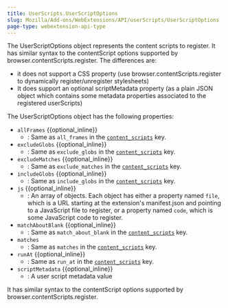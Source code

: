 ```yaml
---
title: UserScripts.UserScriptOptions
slug: Mozilla/Add-ons/WebExtensions/API/userScripts/UserScriptOptions
page-type: webextension-api-type
---
```




The UserScriptOptions object represents the content scripts to register. It has similar syntax to the contentScript options supported by browser.contentScripts.register. The differences are:

- it does not support a CSS property (use browser.contentScripts.register to dynamically register/unregister stylesheets)
- It does support an optional scriptMetadata property (as a plain JSON object which contains some metadata properties associated to the registered userScripts)

The UserScriptOptions object has the following properties:

- `allFrames` {{optional_inline}}
  - : Same as `all_frames` in the [`content_scripts`](/Mozilla/Add-ons/WebExtensions/manifest.json/content_scripts) key.
- `excludeGlobs` {{optional_inline}}
  - : Same as `exclude_globs` in the [`content_scripts`](/Mozilla/Add-ons/WebExtensions/manifest.json/content_scripts) key.
- `excludeMatches` {{optional_inline}}
  - : Same as `exclude_matches` in the [`content_scripts`](/Mozilla/Add-ons/WebExtensions/manifest.json/content_scripts) key.
- `includeGlobs` {{optional_inline}}
  - : Same as `include_globs` in the [`content_scripts`](/Mozilla/Add-ons/WebExtensions/manifest.json/content_scripts) key.
- `js` {{optional_inline}}
  - : An array of objects. Each object has either a property named `file`, which is a URL starting at the extension's manifest.json and pointing to a JavaScript file to register, or a property named `code`, which is some JavaScript code to register.
- `matchAboutBlank` {{optional_inline}}
  - : Same as `match_about_blank` in the [`content_scripts`](/Mozilla/Add-ons/WebExtensions/manifest.json/content_scripts) key.
- `matches`
  - : Same as `matches` in the [`content_scripts`](/Mozilla/Add-ons/WebExtensions/manifest.json/content_scripts) key.
- `runAt` {{optional_inline}}
  - : Same as `run_at` in the [`content_scripts`](/Mozilla/Add-ons/WebExtensions/manifest.json/content_scripts) key.
- `scriptMetadata` {{optional_inline}}
  - : A user script metadata value

It has similar syntax to the contentScript options supported by browser.contentScripts.register.
